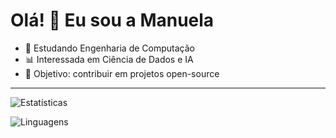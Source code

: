 # Olá! 👋 Eu sou a Manuela

- 🌱 Estudando Engenharia de Computação
- 📊 Interessada em Ciência de Dados e IA
- 🎯 Objetivo: contribuir em projetos open-source

---
![Estatísticas](https://github-readme-stats.vercel.app/api?username=manugarcia&show_icons=true&theme=radical)

![Linguagens](https://github-readme-stats.vercel.app/api/top-langs/?username=manugarcia&layout=compact&theme=radical)
